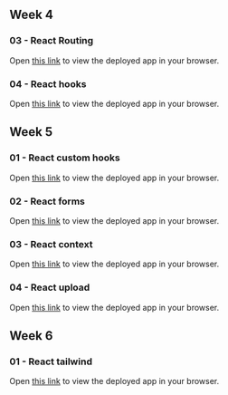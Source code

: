 ## Week 4
### 03 - React Routing

Open [this link](https://users.metropolia.fi/~quangth/week4-react-routing/) to view the deployed app in your browser.

### 04 - React hooks

Open [this link](https://users.metropolia.fi/~quangth/week4-react-hooks/) to view the deployed app in your browser.

## Week 5
### 01 - React custom hooks

Open [this link](https://users.metropolia.fi/~quangth/week5-react-custom-hooks/) to view the deployed app in your browser.

### 02 - React forms

Open [this link](https://users.metropolia.fi/~quangth/week5-react-forms/) to view the deployed app in your browser.

### 03 - React context

Open [this link](https://users.metropolia.fi/~quangth/week5-react-context/) to view the deployed app in your browser.

### 04 - React upload

Open [this link](https://users.metropolia.fi/~quangth/week5-react-upload/) to view the deployed app in your browser.

## Week 6
### 01 - React tailwind

Open [this link](https://users.metropolia.fi/~quangth/week6-react-tailwind/) to view the deployed app in your browser.